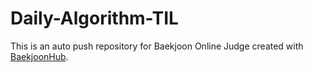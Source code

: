 # Daily-Algorithm-TIL
This is an auto push repository for Baekjoon Online Judge created with [BaekjoonHub](https://github.com/BaekjoonHub/BaekjoonHub).
